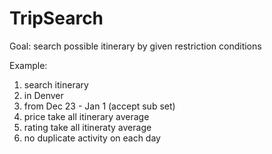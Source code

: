 # TripSearch

Goal: search possible itinerary by given restriction conditions

Example:

1. search itinerary 
 1. in Denver 
 2. from Dec 23 - Jan 1 (accept sub set)
 3. price take all itinerary average
 4. rating take all itineraty average
 5. no duplicate activity on each day
